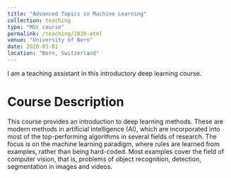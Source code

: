 ```yaml
---
title: "Advanced Topics in Machine Learning"
collection: teaching
type: "MSc course"
permalink: /teaching/2020-atml
venue: "University of Bern"
date: 2020-01-01
location: "Bern, Switzerland"
---
```


I am a teaching assistant in this introductory deep learning course. 


Course Description
======
This course provides an introduction to deep learning methods. These are modern methods in artificial intelligence (AI), which are incorporated into most of the top-performing algorithms in several fields of research. The focus is on the machine learning paradigm, where rules are learned from examples, rather than being hard-coded. Most examples cover the field of computer vision, that is, problems of object recognition, detection, segmentation in images and videos.

